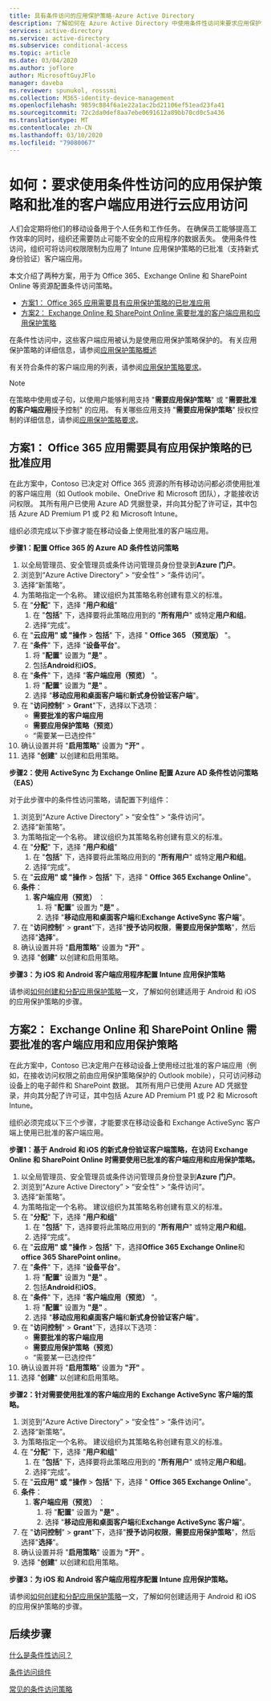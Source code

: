 ```yaml
---
title: 具有条件访问的应用保护策略-Azure Active Directory
description: 了解如何在 Azure Active Directory 中使用条件性访问来要求应用保护策略。
services: active-directory
ms.service: active-directory
ms.subservice: conditional-access
ms.topic: article
ms.date: 03/04/2020
ms.author: joflore
author: MicrosoftGuyJFlo
manager: daveba
ms.reviewer: spunukol, rosssmi
ms.collection: M365-identity-device-management
ms.openlocfilehash: 9859c884f6a1e22a1ac2bd21106ef51ead23fa41
ms.sourcegitcommit: 72c2da0def8aa7ebe0691612a89bb70cd0c5a436
ms.translationtype: MT
ms.contentlocale: zh-CN
ms.lasthandoff: 03/10/2020
ms.locfileid: "79080067"
---
```

# <a name="how-to-require-app-protection-policy-and-an-approved-client-app-for-cloud-app-access-with-conditional-access"></a>如何：要求使用条件性访问的应用保护策略和批准的客户端应用进行云应用访问

人们会定期将他们的移动设备用于个人任务和工作任务。 在确保员工能够提高工作效率的同时，组织还需要防止可能不安全的应用程序的数据丢失。 使用条件性访问，组织可将访问权限限制为应用了 Intune 应用保护策略的已批准（支持新式身份验证）客户端应用。

本文介绍了两种方案，用于为 Office 365、Exchange Online 和 SharePoint Online 等资源配置条件访问策略。

- [方案1： Office 365 应用需要具有应用保护策略的已批准应用](#scenario-1-office-365-apps-require-approved-apps-with-app-protection-policies)
- [方案2： Exchange Online 和 SharePoint Online 需要批准的客户端应用和应用保护策略](#scenario-2-exchange-online-and-sharepoint-online-require-an-approved-client-app-and-app-protection-policy)

在条件性访问中，这些客户端应用被认为是使用应用保护策略保护的。 有关应用保护策略的详细信息，请参阅[应用保护策略概述](/intune/apps/app-protection-policy)

有关符合条件的客户端应用的列表，请参阅[应用保护策略要求](concept-conditional-access-grant.md)。

> [!NOTE]
>    在策略中使用或子句，以使用户能够利用支持 "**需要应用保护策略**" 或 "**需要批准的客户端应用**授予控制" 的应用。 有关哪些应用支持 "**需要应用保护策略**" 授权控制的详细信息，请参阅[应用保护策略要求](concept-conditional-access-grant.md)。

## <a name="scenario-1-office-365-apps-require-approved-apps-with-app-protection-policies"></a>方案1： Office 365 应用需要具有应用保护策略的已批准应用

在此方案中，Contoso 已决定对 Office 365 资源的所有移动访问都必须使用批准的客户端应用（如 Outlook mobile、OneDrive 和 Microsoft 团队），才能接收访问权限。 其所有用户已使用 Azure AD 凭据登录，并向其分配了许可证，其中包括 Azure AD Premium P1 或 P2 和 Microsoft Intune。

组织必须完成以下步骤才能在移动设备上使用批准的客户端应用。

**步骤1：配置 Office 365 的 Azure AD 条件性访问策略**

1. 以全局管理员、安全管理员或条件访问管理员身份登录到**Azure 门户**。
1. 浏览到“Azure Active Directory” > “安全性” > “条件访问”。
1. 选择“新策略”。
1. 为策略指定一个名称。 建议组织为其策略名称创建有意义的标准。
1. 在 "**分配**" 下，选择 "**用户和组**"
   1. 在 "**包括**" 下，选择要将此策略应用到的 "**所有用户**" 或特定**用户和组**。 
   1. 选择“完成”。
1. 在 "**云应用" 或 "操作** > **包括**" 下，选择 " **Office 365 （预览版）** "。
1. 在 "**条件**" 下，选择 "**设备平台**"。
   1. 将 "**配置**" 设置为 **"是"** 。
   1. 包括**Android**和**iOS**。
1. 在 "**条件**" 下，选择 "**客户端应用（预览）** "。
   1. 将 "**配置**" 设置为 **"是"** 。
   1. 选择 "**移动应用和桌面客户端**和**新式身份验证客户端**"。
1. 在 "**访问控制**" > **Grant**"下，选择以下选项：
   - **需要批准的客户端应用**
   - **需要应用保护策略（预览）**
   - “需要某一已选控件”
1. 确认设置并将 "**启用策略**" 设置为 **"开"** 。
1. 选择 "**创建**" 以创建和启用策略。

**步骤2：使用 ActiveSync 为 Exchange Online 配置 Azure AD 条件性访问策略（EAS）**

对于此步骤中的条件性访问策略，请配置下列组件：

1. 浏览到“Azure Active Directory” > “安全性” > “条件访问”。
1. 选择“新策略”。
1. 为策略指定一个名称。 建议组织为其策略名称创建有意义的标准。
1. 在 "**分配**" 下，选择 "**用户和组**"
   1. 在 "**包括**" 下，选择要将此策略应用到的 "**所有用户**" 或特定**用户和组**。 
   1. 选择“完成”。
1. 在 "**云应用" 或 "操作** > **包括**" 下，选择 " **Office 365 Exchange Online**"。
1. **条件**：
   1. **客户端应用（预览）** ：
      1. 将 "**配置**" 设置为 **"是"** 。
      1. 选择 "**移动应用和桌面客户端**和**Exchange ActiveSync 客户端**"。
1. 在 "**访问控制**" > **grant**"下，选择"**授予访问权限**，**需要应用保护策略**"，然后选择"**选择**"。
1. 确认设置并将 "**启用策略**" 设置为 **"开"** 。
1. 选择 "**创建**" 以创建和启用策略。

**步骤3：为 iOS 和 Android 客户端应用程序配置 Intune 应用保护策略**

请参阅[如何创建和分配应用保护策略](/intune/apps/app-protection-policies)一文，了解如何创建适用于 Android 和 iOS 的应用保护策略的步骤。 

## <a name="scenario-2-exchange-online-and-sharepoint-online-require-an-approved-client-app-and-app-protection-policy"></a>方案2： Exchange Online 和 SharePoint Online 需要批准的客户端应用和应用保护策略

在此方案中，Contoso 已决定用户在移动设备上使用经过批准的客户端应用（例如，在接收访问权限之前由应用保护策略保护的 Outlook mobile），只可访问移动设备上的电子邮件和 SharePoint 数据。 其所有用户已使用 Azure AD 凭据登录，并向其分配了许可证，其中包括 Azure AD Premium P1 或 P2 和 Microsoft Intune。

组织必须完成以下三个步骤，才能要求在移动设备和 Exchange ActiveSync 客户端上使用已批准的客户端应用。

**步骤1：基于 Android 和 iOS 的新式身份验证客户端策略，在访问 Exchange Online 和 SharePoint Online 时需要使用已批准的客户端应用和应用保护策略。**

1. 以全局管理员、安全管理员或条件访问管理员身份登录到**Azure 门户**。
1. 浏览到“Azure Active Directory” > “安全性” > “条件访问”。
1. 选择“新策略”。
1. 为策略指定一个名称。 建议组织为其策略名称创建有意义的标准。
1. 在 "**分配**" 下，选择 "**用户和组**"
   1. 在 "**包括**" 下，选择要将此策略应用到的 "**所有用户**" 或特定**用户和组**。 
   1. 选择“完成”。
1. 在 "**云应用" 或 "操作** > **包括**" 下，选择**Office 365 Exchange Online**和**office 365 SharePoint online**。
1. 在 "**条件**" 下，选择 "**设备平台**"。
   1. 将 "**配置**" 设置为 **"是"** 。
   1. 包括**Android**和**iOS**。
1. 在 "**条件**" 下，选择 "**客户端应用（预览）** "。
   1. 将 "**配置**" 设置为 **"是"** 。
   1. 选择 "**移动应用和桌面客户端**和**新式身份验证客户端**"。
1. 在 "**访问控制**" > **Grant**"下，选择以下选项：
   - **需要批准的客户端应用**
   - **需要应用保护策略（预览）**
   - “需要某一已选控件”
1. 确认设置并将 "**启用策略**" 设置为 **"开"** 。
1. 选择 "**创建**" 以创建和启用策略。

**步骤2：针对需要使用批准的客户端应用的 Exchange ActiveSync 客户端的策略。**

1. 浏览到“Azure Active Directory” > “安全性” > “条件访问”。
1. 选择“新策略”。
1. 为策略指定一个名称。 建议组织为其策略名称创建有意义的标准。
1. 在 "**分配**" 下，选择 "**用户和组**"
   1. 在 "**包括**" 下，选择要将此策略应用到的 "**所有用户**" 或特定**用户和组**。 
   1. 选择“完成”。
1. 在 "**云应用" 或 "操作** > **包括**" 下，选择 " **Office 365 Exchange Online**"。
1. **条件**：
   1. **客户端应用（预览）** ：
      1. 将 "**配置**" 设置为 **"是"** 。
      1. 选择 "**移动应用和桌面客户端**和**Exchange ActiveSync 客户端**"。
1. 在 "**访问控制**" > **grant**"下，选择"**授予访问权限**，**需要应用保护策略**"，然后选择"**选择**"。
1. 确认设置并将 "**启用策略**" 设置为 **"开"** 。
1. 选择 "**创建**" 以创建和启用策略。

**步骤3：为 iOS 和 Android 客户端应用程序配置 Intune 应用保护策略。**

请参阅[如何创建和分配应用保护策略](/intune/apps/app-protection-policies)一文，了解如何创建适用于 Android 和 iOS 的应用保护策略的步骤。 

## <a name="next-steps"></a>后续步骤

[什么是条件性访问？](overview.md)

[条件访问组件](concept-conditional-access-policies.md)

[常见的条件访问策略](concept-conditional-access-policy-common.md)

